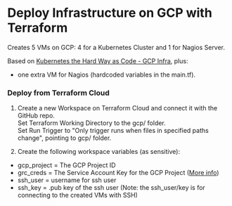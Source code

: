 # Deploy Infrastructure on GCP with Terraform

Creates 5 VMs on GCP: 4 for a Kubernetes Cluster and 1 for Nagios Server.

Based on [Kubernetes the Hard Way as Code - GCP Infra](https://github.com/xvag/k8s-iac-thw/tree/main/gcp), plus:
+ one extra VM for Nagios (hardcoded variables in the main.tf).

### Deploy from Terraform Cloud

01. Create a new Workspace on Terraform Cloud and connect it with the GitHub repo.  
Set Terraform Working Directory to the gcp/ folder.  
Set Run Trigger to "Only trigger runs when files in specified paths change", pointing to gcp/ folder.

02. Create the following workspace variables (as sensitive):
- gcp_project = The GCP Project ID
- grc_creds   = The Service Account Key for the GCP Project ([More info](https://stackoverflow.com/questions/68290090/set-up-google-cloud-platform-gcp-authentication-for-terraform-cloud))
- ssh_user = username for ssh user
- ssh_key  = .pub key of the ssh user
(Note: the ssh_user/key is for connecting to the created VMs with SSH)
